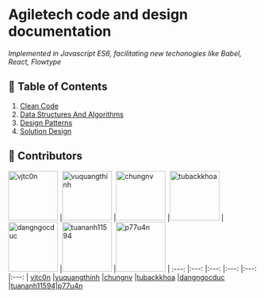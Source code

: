 
# Agiletech code and design documentation  
*Implemented in Javascript ES6, facilitating new techonogies like Babel, React, Flowtype*

## 📗 Table of Contents
  1. [Clean Code](./Code/README.md)
  2. [Data Structures And Algorithms](./Algorithms/README.md)
  3. [Design Patterns](./Patterns/README.md)
  4. [Solution Design](./Design/README.md)


## 👬 Contributors

[<img alt="vjtc0n" src="https://avatars3.githubusercontent.com/u/13517057?s=460&v=4" width="100">](https://github.com/vjtc0n) |[<img alt="vuquangthinh" src="https://avatars0.githubusercontent.com/u/1710072?s=460&v=4" width="100">](https://github.com/vuquangthinh) |[<img alt="chungnv" src="https://avatars1.githubusercontent.com/u/25833158?s=460&v=4" width="100">](https://github.com/chungnv) |[<img alt="tubackkhoa" src="https://avatars2.githubusercontent.com/u/5299269?s=460&v=4" width="100">](https://github.com/tubackkhoa) |[<img alt="dangngocduc" src="https://avatars0.githubusercontent.com/u/10508979?s=460&v=4" width="100">](https://github.com/dangngocduc) |[<img alt="tuananh11594" src="https://avatars3.githubusercontent.com/u/11712167?s=460&v=4" width="100">](https://github.com/tuananh11594) |[<img alt="p77u4n" src="https://avatars2.githubusercontent.com/u/1572335?s=460&v=4" width="100">](https://github.com/p77u4n) |
:---: |:---: |:---: |:---: |:---: |:---: |
[vjtc0n](https://github.com/vjtc0n) |[vuquangthinh](https://github.com/vuquangthinh) |[chungnv](https://github.com/chungnv) |[tubackkhoa](https://github.com/tubackkhoa) |[dangngocduc](https://github.com/dangngocduc) |[tuananh11594](https://github.com/tuananh11594)|[p77u4n](https://github.com/p77u4n)